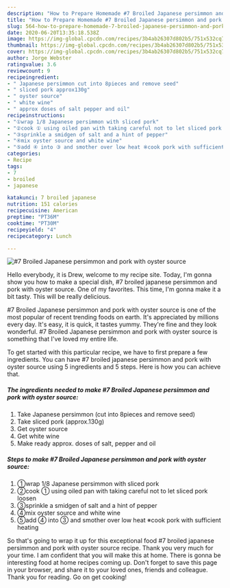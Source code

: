 ```yaml
---
description: "How to Prepare Homemade #7 Broiled Japanese persimmon and pork with oyster source"
title: "How to Prepare Homemade #7 Broiled Japanese persimmon and pork with oyster source"
slug: 564-how-to-prepare-homemade-7-broiled-japanese-persimmon-and-pork-with-oyster-source
date: 2020-06-20T13:35:18.538Z
image: https://img-global.cpcdn.com/recipes/3b4ab26307d802b5/751x532cq70/7-broiled-japanese-persimmon-and-pork-with-oyster-source-recipe-main-photo.jpg
thumbnail: https://img-global.cpcdn.com/recipes/3b4ab26307d802b5/751x532cq70/7-broiled-japanese-persimmon-and-pork-with-oyster-source-recipe-main-photo.jpg
cover: https://img-global.cpcdn.com/recipes/3b4ab26307d802b5/751x532cq70/7-broiled-japanese-persimmon-and-pork-with-oyster-source-recipe-main-photo.jpg
author: Jorge Webster
ratingvalue: 3.6
reviewcount: 9
recipeingredient:
- " Japanese persimmon cut into 8pieces and remove seed"
- " sliced pork approx130g"
- " oyster source"
- " white wine"
- " approx doses of salt pepper and oil"
recipeinstructions:
- "①wrap 1/8 Japanese persimmon with sliced pork"
- "②cook ① using oiled pan with taking careful not to let sliced pork loosen"
- "③sprinkle a smidgen of salt and a hint of pepper"
- "④mix oyster source and white wine"
- "⑤add ④ into ③ and smother over low heat ※cook pork with sufficient heating"
categories:
- Recipe
tags:
- 7
- broiled
- japanese

katakunci: 7 broiled japanese 
nutrition: 151 calories
recipecuisine: American
preptime: "PT36M"
cooktime: "PT30M"
recipeyield: "4"
recipecategory: Lunch

---
```



![#7 Broiled Japanese persimmon and pork with oyster source](https://img-global.cpcdn.com/recipes/3b4ab26307d802b5/751x532cq70/7-broiled-japanese-persimmon-and-pork-with-oyster-source-recipe-main-photo.jpg)

Hello everybody, it is Drew, welcome to my recipe site. Today, I'm gonna show you how to make a special dish, #7 broiled japanese persimmon and pork with oyster source. One of my favorites. This time, I'm gonna make it a bit tasty. This will be really delicious.



#7 Broiled Japanese persimmon and pork with oyster source is one of the most popular of recent trending foods on earth. It's appreciated by millions every day. It's easy, it is quick, it tastes yummy. They're fine and they look wonderful. #7 Broiled Japanese persimmon and pork with oyster source is something that I've loved my entire life.


To get started with this particular recipe, we have to first prepare a few ingredients. You can have #7 broiled japanese persimmon and pork with oyster source using 5 ingredients and 5 steps. Here is how you can achieve that.

<!--inarticleads1-->

##### The ingredients needed to make #7 Broiled Japanese persimmon and pork with oyster source:

1. Take  Japanese persimmon (cut into 8pieces and remove seed)
1. Take  sliced pork (approx.130g)
1. Get  oyster source
1. Get  white wine
1. Make ready  approx. doses of salt, pepper and oil




<!--inarticleads2-->

##### Steps to make #7 Broiled Japanese persimmon and pork with oyster source:

1. ①wrap 1/8 Japanese persimmon with sliced pork
1. ②cook ① using oiled pan with taking careful not to let sliced pork loosen
1. ③sprinkle a smidgen of salt and a hint of pepper
1. ④mix oyster source and white wine
1. ⑤add ④ into ③ and smother over low heat ※cook pork with sufficient heating




So that's going to wrap it up for this exceptional food #7 broiled japanese persimmon and pork with oyster source recipe. Thank you very much for your time. I am confident that you will make this at home. There is gonna be interesting food at home recipes coming up. Don't forget to save this page in your browser, and share it to your loved ones, friends and colleague. Thank you for reading. Go on get cooking!
